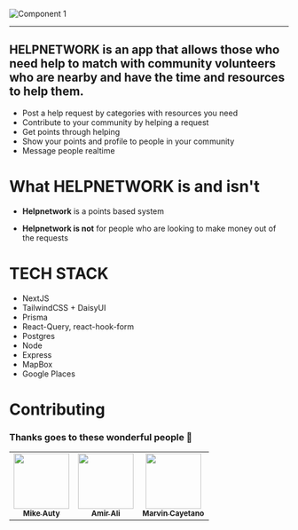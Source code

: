 ![Component 1](https://user-images.githubusercontent.com/8416681/150858810-9f1b3441-6218-4efb-b056-b5b1c2c072df.png)

---

## HELPNETWORK is an app that allows those who need help to match with community volunteers who are nearby and have the time and resources to help them.

- Post a help request by categories with resources you need
- Contribute to your community by helping a request
- Get points through helping
- Show your points and profile to people in your community
- Message people realtime

# What HELPNETWORK is and isn't

- **Helpnetwork** is a points based system

- **Helpnetwork is not** for people who are looking to make money out of the requests

# TECH STACK

- NextJS
- TailwindCSS + DaisyUI
- Prisma
- React-Query, react-hook-form
- Postgres
- Node
- Express
- MapBox
- Google Places

# Contributing

### Thanks goes to these wonderful people 👋

<table>
  <tr>
    <td align="center"><a href="https://github.com/mauty"><img src="https://avatars.githubusercontent.com/u/825888?v=4" width="100px;" alt=""/><br /><sub><b>Mike Auty</b></sub></a><br /></td>
<td align="center"><a href="https://github.com/Amir-A-23"><img src="https://avatars.githubusercontent.com/u/34313365?v=4" width="100px;" alt=""/><br /><sub><b>Amir Ali</b></sub></a><br /></td><td align="center"><a href="https://github.com/marvincayetano"><img src="https://avatars.githubusercontent.com/u/8416681?v=4" width="100px;" alt=""/><br /><sub><b>Marvin Cayetano</b></sub></a><br /></td>
  </tr>
</table>

